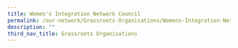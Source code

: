 ```yaml
---
title: Women's Integration Network Council
permalink: /our-network/Grassroots-Organisations/Womens-Integration-Network-Council
description: ""
third_nav_title: Grassroots Organisations
---
```

